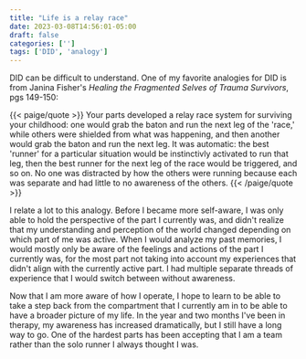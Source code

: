 ```yaml
---
title: "Life is a relay race"
date: 2023-03-08T14:56:01-05:00
draft: false
categories: ['']
tags: ['DID', 'analogy']
---
```



DID can be difficult to understand. 
One of my favorite analogies for DID is from Janina Fisher's _Healing the Fragmented Selves of Trauma Survivors_, pgs 149-150:

{{< paige/quote >}}
Your parts developed a relay race system for surviving your childhood: one would grab the baton and run the next leg of the 'race,' while others were shielded from what was happening, and then another would grab the baton and run the next leg. It was automatic: the best 'runner' for a particular situation would be instinctivly activated to run that leg, then the best runner for the next leg of the race would be triggered, and so on. No one was distracted by how the others were running because each was separate and had little to no awareness of the others.
{{< /paige/quote >}}

I relate a lot to this analogy. Before I became more self-aware, I was only able to hold the perspective of the part I currently was, and didn't realize that my understanding and perception of the world changed depending on which part of me was active. When I would analyze my past memories, I would mostly only be aware of the feelings and actions of the part I currently was, for the most part not taking into account my experiences that didn't align with the currently active part. I had multiple separate threads of experience that I would switch between without awareness. 

Now that I am more aware of how I operate, I hope to learn to be able to take a step back from the compartment that I currently am in to be able to have a broader picture of my life.
In the year and two months I've been in therapy, my awareness has increased dramatically, but I still have a long way to go. 
One of the hardest parts has been accepting that I am a team rather than the solo runner I always thought I was. 





<!--

I would switch from part to part without awareness, and, although I didn't know it at the time, I was living life moment-to-moment, without much awareness of what had happened in the past or what I wanted to do in the future. 

As I understand it now, 
when one part of me is active, memories formed when different parts were active feel different---they distinctly feel like _not me_. How much they feel like _not me_ seems to vary depending on how connected two parts are. For example, a part of me that works may not remember traumatic memory at all, and may have a vague awareness of my memories formed while I was on vacation, and would be much more connected with memories that different work parts formed. In fact, if one were to ask me about my vacation from a month ago while a work part is active, I will likely only have a general awareness of what occurred during that trip and would have to switch to a part more familiar with the vacation in order to converse more.

This is an incredibly subtle feeling, 
Moment-to-moment, I generally have a continuous sense of "I"; that is, I don't generally have discrete jumps in 



if I remember what I did when a different part of me was active, the memory feels different from memories that belong to the current version of me. It feels distinctly like memories of other parts do not belong to _me_; they're someone else's. This is an incredibly subtile distinction, and one of the main ways I use to tell apart me parts. Moment-to-moment, I always feel like _me_; I don't really experience discrete jumps in 

---I don't perceive a differential. The main way I'm able to tell that I'm a different part is looking at the past rather than 

Whatever version of me is currently active feels like me, and the only version of me. It took me a long time to realize this, because it's an incredibly subtle distinction. 


One of the ways I like to think about how I experience life is to think that I'm made up of a team of parts working together to live life. 
Now, I understand that who I am right now isn't who I always am---things like my views, interests, mannerisms, and, perhaps most obviously, handwriting change depending on which part of me in the relay race of life is holding the baton. 
It's been difficult trying to conceptualize my experience with DID. The analogy of "multiple people living in the same body" that many people use doesn't seem to make sense for me. In fact, because of this, I actively denied that having DID for several months after starting therapy with the justification that I do not relate to others' experiences I learn about online. 
With this analogy, people with DID seem to feel as though they are the current part that is out, and that parts they could be at other times are "other" to them. 
--!>
